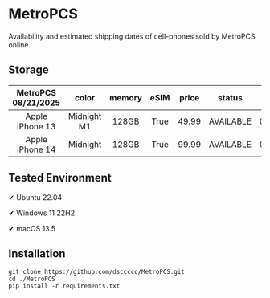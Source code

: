 # MetroPCS
Availability and estimated shipping dates of cell-phones sold by MetroPCS online.
## Storage
|MetroPCS 08/21/2025|color|memory|eSIM|price|status|shipping from|shipping to|
|:--:|:--:|:--:|:--:|:--:|:--:|:--:|:--:|
|Apple iPhone 13|Midnight M1|128GB|True|49.99|AVAILABLE|08/20/2025|08/26/2025|
|Apple iPhone 14|Midnight|128GB|True|99.99|AVAILABLE|08/20/2025|08/26/2025|

## Tested Environment
✔ Ubuntu 22.04

✔ Windows 11 22H2

✔ macOS 13.5
## Installation
```
git clone https://github.com/dsccccc/MetroPCS.git
cd ./MetroPCS
pip install -r requirements.txt
```
